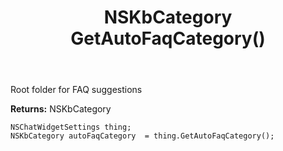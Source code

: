 ﻿---
uid: crmscript_ref_NSChatWidgetSettings_GetAutoFaqCategory
title: NSKbCategory GetAutoFaqCategory()
intellisense: NSChatWidgetSettings.GetAutoFaqCategory
keywords: NSChatWidgetSettings, GetAutoFaqCategory
so.topic: reference
---

Root folder for FAQ suggestions

**Returns:** NSKbCategory


```crmscript
NSChatWidgetSettings thing;
NSKbCategory autoFaqCategory  = thing.GetAutoFaqCategory();
```


